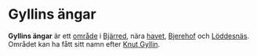 # Gyllins ängar

**Gyllins ängar** är ett [område](område) i [Bjärred](bjärred), nära [havet](havet), [Bjerehof](bjerehof) och [Löddesnäs](löddesnäs). Området kan ha fått sitt namn efter [Knut Gyllin](knut%20gyllin).
